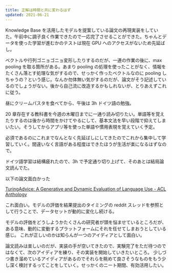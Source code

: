 ```yaml
---
title: 正解は時間と共に変わるはず
updated: 2021-06-21
---
```


Knowledge Base を活用したモデルを提案している論文の再現実装をしていた。午前中に調子良く作業できたので一応完了させることができた。ちゃんとデータを使った学習が進むかのテストは現在 GPU へのアクセスがないため先延ばし。

ベクトルや行列ゴニョゴニョ変形したりするのだが、一連の作業の後に、max pooling を取る箇所がある。あまり pooling の処理を使ったことがなく、情報をたくさん落とす処理な気がするので、せっかく作ったベクトルなのに pooling しちゃうの？という感じ。なんか勿体無い気がするのだが、論文がそう記述しているのでしょうがない。後から自己流に改造するかもしれないが、とりあえずこれに従う。

昼にクリームパスタを食べてから、午後は 3h ドイツ語の勉強。

20 章存在する教科書を今週の木曜日までに一通り読み切りたい。単語等を覚えたりするのは後から時間をかけてやるにして、基本文法を早い段階で抑えてしまいたい。そうしてからアプリ等を使った単語や慣用表現を覚えていく予定。

必須であるのにこれまでなんとなく先延ばしにしてきたのでこれから集中して学習していく。間違いなく言語がある程度はできたほうが生活が楽になるはずなので。

ドイツ語学習は結構疲れたので、3h で予定通り切り上げて、そのあとは結局論文読んでた。

以下の論文面白かった

[TuringAdvice: A Generative and Dynamic Evaluation of Language Use - ACL Anthology](https://www.aclweb.org/anthology/2021.naacl-main.386/)

これ面白い。モデルの評価を結果提出のタイミングの reddit スレッドを参照として行うことで、データセットが動的に変化し続ける。

モデルの評価をどうしようかたくさんの研究者が頭を悩ませているところだが、ある意味、動的に変動するプラットフォームにそれを任せてしまおうとしている感じ。
これが正しいのかは知らんが一つのアイディアとして面白い。

論文読みは楽しいのだが、実装の手が空いてきたので、実験完了をただ待つのではなくて、次のアイディアを練り、その実装を開始していきたいところ。
少しづつ書き溜めているアイディアがあるのでそれらを眺めて良さそうなものをもう少し深く検討するってことをしていく。せっかくのニート期間、有効活用したい。
